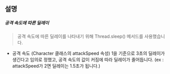 ## 설명

##### 공격 속도에 따른 딜레이
> 공격 속도에 따른 딜레이를 나타내기 위해 Thread.sleep() 메서드를 사용했습니다.
- 공격 속도 (Character 클래스의 attackSpeed 속성) 1을 기준으로 3초의 딜레이가 생긴다고 임의로 정했고, 
공격 속도의 값이 커짐에 따라 딜레이가 줄어듭니다. (ex : attackSpeed가 2면 딜레이는 1.5초가 됩니다.)